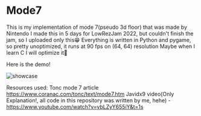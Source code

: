 # Mode7
This is my implementation of mode 7(pseudo 3d floor) that was made by Nintendo
I made this in 5 days for LowRezJam 2022, but couldn't finish the jam, so I uploaded only this😁
Everything is written in Python and pygame, so pretty unoptimized, it runs at 90 fps on (64, 64) resolution
Maybe when I learn C I will optimize it🤫

Here is the demo!

![showcase](https://user-images.githubusercontent.com/49954445/184533265-985e6d2a-165f-4206-a1ee-497ca7a72be4.gif)


Resources used:
Tonc mode 7 article https://www.coranac.com/tonc/text/mode7.htm
Javidx9 video(Only Explanation!, all code in this repository was written by me, hehe) - https://www.youtube.com/watch?v=ybLZyY655iY&t=1s
